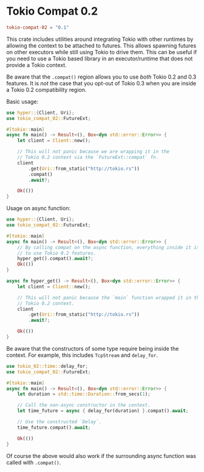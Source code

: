 # Tokio Compat 0.2

```toml
tokio-compat-02 = "0.1"
```

This crate includes utilities around integrating Tokio with other runtimes
by allowing the context to be attached to futures. This allows spawning
futures on other executors while still using Tokio to drive them. This
can be useful if you need to use a Tokio based library in an executor/runtime
that does not provide a Tokio context.

Be aware that the `.compat()` region allows you to use _both_ Tokio 0.2 and 0.3
features. It is _not_ the case that you opt-out of Tokio 0.3 when you are inside
a Tokio 0.2 compatibility region.

Basic usage:
```rust
use hyper::{Client, Uri};
use tokio_compat_02::FutureExt;

#[tokio::main]
async fn main() -> Result<(), Box<dyn std::error::Error>> {
    let client = Client::new();

    // This will not panic because we are wrapping it in the
    // Tokio 0.2 context via the `FutureExt::compat` fn.
    client
        .get(Uri::from_static("http://tokio.rs"))
        .compat()
        .await?;

    Ok(())
}
```
Usage on async function:
```rust
use hyper::{Client, Uri};
use tokio_compat_02::FutureExt;

#[tokio::main]
async fn main() -> Result<(), Box<dyn std::error::Error>> {
    // By calling compat on the async function, everything inside it is able
    // to use Tokio 0.2 features.
    hyper_get().compat().await?;
    Ok(())
}

async fn hyper_get() -> Result<(), Box<dyn std::error::Error>> {
    let client = Client::new();

    // This will not panic because the `main` function wrapped it in the
    // Tokio 0.2 context.
    client
        .get(Uri::from_static("http://tokio.rs"))
        .await?;

    Ok(())
}
```
Be aware that the constructors of some type require being inside the context. For
example, this includes `TcpStream` and `delay_for`.
```rust
use tokio_02::time::delay_for;
use tokio_compat_02::FutureExt;

#[tokio::main]
async fn main() -> Result<(), Box<dyn std::error::Error>> {
    let duration = std::time::Duration::from_secs(1);

    // Call the non-async constructor in the context.
    let time_future = async { delay_for(duration) }.compat().await;

    // Use the constructed `Delay`.
    time_future.compat().await;

    Ok(())
}
```
Of course the above would also work if the surrounding async function was called
with `.compat()`.
